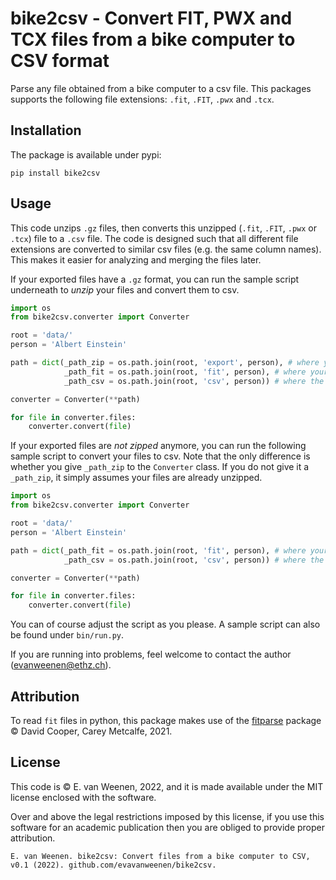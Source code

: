 # bike2csv - Convert FIT, PWX and TCX files from a bike computer to CSV format

Parse any file obtained from a bike computer to a csv file.
This packages supports the following file extensions: `.fit`, `.FIT`, `.pwx` and `.tcx`.

## Installation
The package is available under pypi:
```
pip install bike2csv
```

## Usage
This code unzips `.gz` files, then converts this unzipped (`.fit`, `.FIT`, `.pwx` or `.tcx`) file to a `.csv` file. The code is designed such that all different file extensions are converted to similar csv files (e.g. the same column names). This makes it easier for analyzing and merging the files later.

If your exported files have a `.gz` format, you can run the sample script underneath to *unzip* your files and convert them to csv.
```python
import os
from bike2csv.converter import Converter

root = 'data/'
person = 'Albert Einstein'

path = dict(_path_zip = os.path.join(root, 'export', person), # where your .fit.gz files are saved
            _path_fit = os.path.join(root, 'fit', person), # where your .fit files will be saved
            _path_csv = os.path.join(root, 'csv', person)) # where the .csv files will be saved

converter = Converter(**path)

for file in converter.files:
    converter.convert(file)
```

If your exported files are *not zipped* anymore, you can run the following sample script to convert your files to csv. Note that the only difference is whether you give `_path_zip` to the `Converter` class. If you do not give it a `_path_zip`, it simply assumes your files are already unzipped.
```python
import os
from bike2csv.converter import Converter

root = 'data/'
person = 'Albert Einstein'

path = dict(_path_fit = os.path.join(root, 'fit', person), # where your .fit files are be saved
            _path_csv = os.path.join(root, 'csv', person)) # where the .csv files will be saved

converter = Converter(**path)

for file in converter.files:
    converter.convert(file)
```
You can of course adjust the script as you please. 
A sample script can also be found under `bin/run.py`.

If you are running into problems, feel welcome to contact the author (evanweenen@ethz.ch).

## Attribution
To read `fit` files in python, this package makes use of the [fitparse](https://github.com/dtcooper/python-fitparse) package &copy; David Cooper, Carey Metcalfe, 2021.

## License
This code is &copy; E. van Weenen, 2022, and it is made available under the MIT license enclosed with the software.

Over and above the legal restrictions imposed by this license, if you use this software for an academic publication then you are obliged to provide proper attribution. 
```
E. van Weenen. bike2csv: Convert files from a bike computer to CSV, v0.1 (2022). github.com/evavanweenen/bike2csv.
```